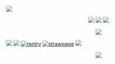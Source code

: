 </p>
<p align="left">
<img src="https://i.postimg.cc/nhGBYW3T/s03mq8.gif"> 

</p>
<p align="center">
<img src="https://i.postimg.cc/4y3DgjhT/Untitled759-20250325000319.png"> 
<img src="https://i.postimg.cc/cJv2zwKh/image.png">
<img src="https://i.postimg.cc/cJv2zwKh/image.png">      

<p align="center">
<img src="https://i.postimg.cc/WzZq8ps9/cached-Image-2.png">

<img src="https://i.postimg.cc/Tw5qZGdD/whitee6.png"> <img src="https://i.postimg.cc/hjYZdpj9/ggggggggg.png"> [![rentry](https://i.postimg.cc/W1Kd9xyC/Untitled-Artwork-1.png)]() [![strawpage](https://i.postimg.cc/KYMRCJSz/Untitled-Artwork-2.png)](https://elegiacal.straw.page) [![](https://i.postimg.cc/sXCvz7sJ/Untitled-Artwork-3.png)]()

<p align="center">
<img src="https://i.postimg.cc/1t2NDV1n/cached-Image-1.png">
